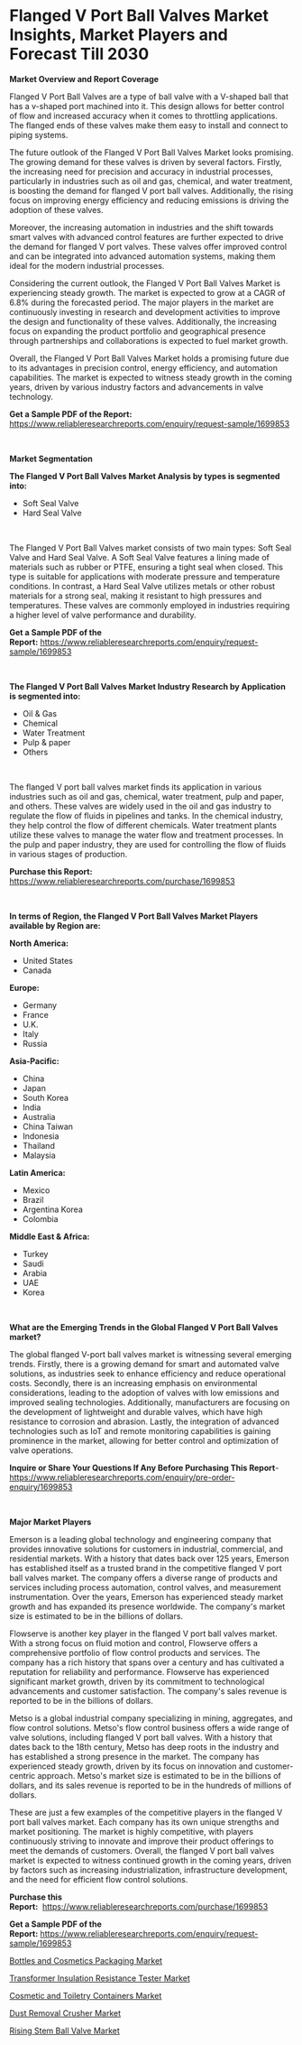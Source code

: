 <p><h1>Flanged V Port Ball Valves Market Insights, Market Players and Forecast Till 2030</h1></p><p><strong>Market Overview and Report Coverage</strong></p>
<p><p>Flanged V Port Ball Valves are a type of ball valve with a V-shaped ball that has a v-shaped port machined into it. This design allows for better control of flow and increased accuracy when it comes to throttling applications. The flanged ends of these valves make them easy to install and connect to piping systems.</p><p>The future outlook of the Flanged V Port Ball Valves Market looks promising. The growing demand for these valves is driven by several factors. Firstly, the increasing need for precision and accuracy in industrial processes, particularly in industries such as oil and gas, chemical, and water treatment, is boosting the demand for flanged V port ball valves. Additionally, the rising focus on improving energy efficiency and reducing emissions is driving the adoption of these valves.</p><p>Moreover, the increasing automation in industries and the shift towards smart valves with advanced control features are further expected to drive the demand for flanged V port valves. These valves offer improved control and can be integrated into advanced automation systems, making them ideal for the modern industrial processes.</p><p>Considering the current outlook, the Flanged V Port Ball Valves Market is experiencing steady growth. The market is expected to grow at a CAGR of 6.8% during the forecasted period. The major players in the market are continuously investing in research and development activities to improve the design and functionality of these valves. Additionally, the increasing focus on expanding the product portfolio and geographical presence through partnerships and collaborations is expected to fuel market growth.</p><p>Overall, the Flanged V Port Ball Valves Market holds a promising future due to its advantages in precision control, energy efficiency, and automation capabilities. The market is expected to witness steady growth in the coming years, driven by various industry factors and advancements in valve technology.</p></p>
<p><strong>Get a Sample PDF of the Report:</strong> <a href="https://www.reliableresearchreports.com/enquiry/request-sample/1699853">https://www.reliableresearchreports.com/enquiry/request-sample/1699853</a></p>
<p>&nbsp;</p>
<p><strong>Market Segmentation</strong></p>
<p><strong>The Flanged V Port Ball Valves Market Analysis by types is segmented into:</strong></p>
<p><ul><li>Soft Seal Valve</li><li>Hard Seal Valve</li></ul></p>
<p>&nbsp;</p>
<p><p>The Flanged V Port Ball Valves market consists of two main types: Soft Seal Valve and Hard Seal Valve. A Soft Seal Valve features a lining made of materials such as rubber or PTFE, ensuring a tight seal when closed. This type is suitable for applications with moderate pressure and temperature conditions. In contrast, a Hard Seal Valve utilizes metals or other robust materials for a strong seal, making it resistant to high pressures and temperatures. These valves are commonly employed in industries requiring a higher level of valve performance and durability.</p></p>
<p><strong>Get a Sample PDF of the Report:</strong>&nbsp;<a href="https://www.reliableresearchreports.com/enquiry/request-sample/1699853">https://www.reliableresearchreports.com/enquiry/request-sample/1699853</a></p>
<p>&nbsp;</p>
<p><strong>The Flanged V Port Ball Valves Market Industry Research by Application is segmented into:</strong></p>
<p><ul><li>Oil & Gas</li><li>Chemical</li><li>Water Treatment</li><li>Pulp & paper</li><li>Others</li></ul></p>
<p>&nbsp;</p>
<p><p>The flanged V port ball valves market finds its application in various industries such as oil and gas, chemical, water treatment, pulp and paper, and others. These valves are widely used in the oil and gas industry to regulate the flow of fluids in pipelines and tanks. In the chemical industry, they help control the flow of different chemicals. Water treatment plants utilize these valves to manage the water flow and treatment processes. In the pulp and paper industry, they are used for controlling the flow of fluids in various stages of production.</p></p>
<p><strong>Purchase this Report:</strong>&nbsp; <a href="https://www.reliableresearchreports.com/purchase/1699853">https://www.reliableresearchreports.com/purchase/1699853</a></p>
<p>&nbsp;</p>
<p><strong>In terms of Region, the Flanged V Port Ball Valves Market Players available by Region are:</strong></p>
<p>
    <p> <strong> North America: </strong>
        <ul>
            <li>United States</li>
            <li>Canada</li>
        </ul>
        </p> 
    <p> <strong> Europe: </strong>
        <ul>
            <li>Germany</li>
            <li>France</li>
            <li>U.K.</li>
            <li>Italy</li>
            <li>Russia</li>
        </ul>
        </p> 
    <p> <strong> Asia-Pacific: </strong>
        <ul>
            <li>China</li>
            <li>Japan</li>
            <li>South Korea</li>
            <li>India</li>
            <li>Australia</li>
            <li>China Taiwan</li>
            <li>Indonesia</li>
            <li>Thailand</li>
            <li>Malaysia</li>
        </ul>
        </p> 
    <p> <strong> Latin America: </strong>
        <ul>
            <li>Mexico</li>
            <li>Brazil</li>
            <li>Argentina Korea</li>
            <li>Colombia</li>
        </ul>
        </p> 
    <p> <strong> Middle East & Africa: </strong>
        <ul>
            <li>Turkey</li>
            <li>Saudi</li>
            <li>Arabia</li>
            <li>UAE</li>
            <li>Korea</li>
        </ul>
    </p>
    </p>
<p>&nbsp;</p>
<p><strong>What are the Emerging Trends in the Global Flanged V Port Ball Valves market?</strong></p>
<p><p>The global flanged V-port ball valves market is witnessing several emerging trends. Firstly, there is a growing demand for smart and automated valve solutions, as industries seek to enhance efficiency and reduce operational costs. Secondly, there is an increasing emphasis on environmental considerations, leading to the adoption of valves with low emissions and improved sealing technologies. Additionally, manufacturers are focusing on the development of lightweight and durable valves, which have high resistance to corrosion and abrasion. Lastly, the integration of advanced technologies such as IoT and remote monitoring capabilities is gaining prominence in the market, allowing for better control and optimization of valve operations.</p></p>
<p><strong>Inquire or Share Your Questions If Any Before Purchasing This Report</strong>- <a href="https://www.reliableresearchreports.com/enquiry/pre-order-enquiry/1699853">https://www.reliableresearchreports.com/enquiry/pre-order-enquiry/1699853</a></p>
<p>&nbsp;</p>
<p><strong>Major Market Players</strong></p>
<p><p>Emerson is a leading global technology and engineering company that provides innovative solutions for customers in industrial, commercial, and residential markets. With a history that dates back over 125 years, Emerson has established itself as a trusted brand in the competitive flanged V port ball valves market. The company offers a diverse range of products and services including process automation, control valves, and measurement instrumentation. Over the years, Emerson has experienced steady market growth and has expanded its presence worldwide. The company's market size is estimated to be in the billions of dollars.</p><p>Flowserve is another key player in the flanged V port ball valves market. With a strong focus on fluid motion and control, Flowserve offers a comprehensive portfolio of flow control products and services. The company has a rich history that spans over a century and has cultivated a reputation for reliability and performance. Flowserve has experienced significant market growth, driven by its commitment to technological advancements and customer satisfaction. The company's sales revenue is reported to be in the billions of dollars.</p><p>Metso is a global industrial company specializing in mining, aggregates, and flow control solutions. Metso's flow control business offers a wide range of valve solutions, including flanged V port ball valves. With a history that dates back to the 18th century, Metso has deep roots in the industry and has established a strong presence in the market. The company has experienced steady growth, driven by its focus on innovation and customer-centric approach. Metso's market size is estimated to be in the billions of dollars, and its sales revenue is reported to be in the hundreds of millions of dollars.</p><p>These are just a few examples of the competitive players in the flanged V port ball valves market. Each company has its own unique strengths and market positioning. The market is highly competitive, with players continuously striving to innovate and improve their product offerings to meet the demands of customers. Overall, the flanged V port ball valves market is expected to witness continued growth in the coming years, driven by factors such as increasing industrialization, infrastructure development, and the need for efficient flow control solutions.</p></p>
<p><strong>Purchase this Report:</strong>&nbsp;&nbsp;<a href="https://www.reliableresearchreports.com/purchase/1699853">https://www.reliableresearchreports.com/purchase/1699853</a></p>
<p></p>
<p><strong>Get a Sample PDF of the Report:</strong>&nbsp;<a href="https://www.reliableresearchreports.com/enquiry/request-sample/1699853">https://www.reliableresearchreports.com/enquiry/request-sample/1699853</a></p>
<p><p><a href="https://medium.com/@angelaarnold1941/bottles-and-cosmetics-packaging-market-focuses-on-market-share-size-and-projected-forecast-till-4f445f6589c3">Bottles and Cosmetics Packaging Market</a></p><p><a href="https://www.linkedin.com/pulse/transformer-insulation-resistance-tester-market-research-8b5ke/">Transformer Insulation Resistance Tester Market</a></p><p><a href="https://medium.com/@anndavis1924/cosmetic-and-toiletry-containers-market-insight-market-trends-growth-forecasted-from-2023-to-d9e76841d730">Cosmetic and Toiletry Containers Market</a></p><p><a href="https://www.linkedin.com/pulse/dust-removal-crusher-market-size-share-amp-trends-analysis-xuhze/">Dust Removal Crusher Market</a></p><p><a href="https://github.com/RoccoManning/Market-Research-Report-List-2/blob/main/rising-stem-ball-valve-market.md">Rising Stem Ball Valve Market</a></p></p>